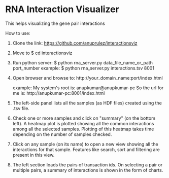 # RNA Interaction Visualizer

This helps visualizing the gene pair interactions

How to use:

1. Clone the link: https://github.com/anuprulez/interactionsviz

2. Move to $ cd interactionsviz

3. Run python server: $ python rna_server.py data_file_name_or_path port_number
   example: $ python rna_server.py interactions.tsv 8001

4. Open browser and browse to: http://your_domain_name:port/index.html
   
   example: My system's root is: anupkumar@anupkumar-pc
   So the url for me is: http://anupkumar-pc:8001/index.html

5. The left-side panel lists all the samples (as HDF files) created using the .tsv file.

6. Check one or more samples and click on "summary" (on the bottom left). A heatmap plot is plotted showing all the common interactions among all the selected samples. Plotting of this heatmap takes time depending on the number of samples checked.

7. Click on any sample (on its name) to open a new view showing all the interactions for that sample. Features like search, sort and filtering are present in this view.

8. The left section loads the pairs of transaction ids. On selecting a pair or multiple pairs, a summary of interactions is shown in the form of charts.
